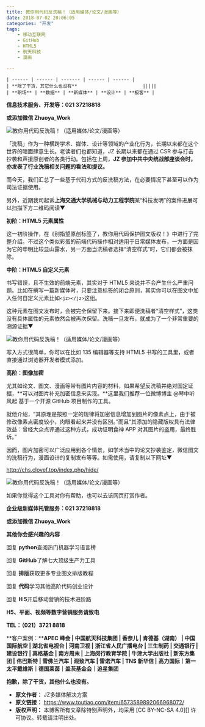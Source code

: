 ```yaml
---
title: 教你用代码反洗稿！（适用媒体/论文/漫画等）
date: 2018-07-02 20:06:05
categories: "开发"
tags:
	- 移动互联网
	- GitHub
	- HTML5
	- 航天科技
	- 漫画

---
```


    | ------ | ------ | ------- | ------ | ------ |
    | **除了干货，其它什么也没有**                        |||||
    | **职场** | **数据** | **新媒体** | **设计** | **极客** |

**信息技术服务、开发等：021 37218818**

**或添加微信 Zhuoya\_Work**

![教你用代码反洗稿！（适用媒体/论文/漫画等）][AJBN-MUBI-IB22.jpg]

「洗稿」作为一种横跨学术、媒体、设计等领域的产业化行为，长期以来都在这个世界的暗面肆意生长。老读者们也都知道，JZ 长期以来都在通过 CSR 参与打击抄袭和声援原创者的各类行动。包括在上周，**JZ 参加中共中央统战部座谈会时，亦发表了行业洗稿相关问题的看法和提议。**

而今天，我们汇总了一些基于代码方式的反洗稿方法，在必要情况下甚至可以作为司法证据使用。

另外，近期我司起诉**上海交通大学机械与动力工程学院**某“科技发明”的案件进展可以扫描下方二维码阅读▼

**初阶：HTML5 元素属性**

这一初阶操作，在《别指望原创标签了，教你用代码保护图文版权！》中进行了完整介绍。不过这个类似彩蛋的前端代码操作相对适用于日常媒体发布，一方面是因为它的申明比较显山露水，另一方面当洗稿者选择“清空样式”时，它们都会被抹除。

**中阶：HTML5 自定义元素**

书写错误，且不生效的前端元素，其实对于 HTML5 来说并不会产生什么严重问题。比如在撰写一篇新媒体时，只要注意标签的闭合原则，其实你可以在图文中加入任何自定义元素比如`<jz></jz>`这组。

这种元素在图文发布时，会被完全保留下来。接下来即便洗稿者“清空样式”，这类没有具体属性的元素依然会被再次保留。洗稿一旦发布，就成为了一个非常重要的溯源证据▼

![教你用代码反洗稿！（适用媒体/论文/漫画等）][JVBQ-FEJB-N7VI.jpg]

写入方式很简单，你可以在比如 135 编辑器等支持 HTML5 书写的工具里，或者直接通过浏览器开发者模式添加。

**高阶：图像加密**

尤其如论文、图文、漫画等带有图片内容的材料，如果希望反洗稿并绝对固定证据，**可以对图片补充加密信息来实现。**这里我们推荐一位微博博主 @琴中听风起 基于一个开源 GitHub 项目制作的工具。

就他介绍，“其原理是按照一定的规律将加密信息增加到图片的像素点上，由于被修改像素点密度较小，肉眼看起来并没有区别。”而且“其添加的隐藏版权具有法律效益：曾经大众点评通过这种方式，成功证明食神 APP 对其图片的盗用，最终胜诉。”

因而，图片加密可以广泛应用到各个情景，如学术当中的论文抄袭鉴定，微信图文的洗稿行为，漫画设计的复制发布等等。如需使用，请复制以下网址▼

http://chs.clovef.top/index.php/hide/

![教你用代码反洗稿！（适用媒体/论文/漫画等）][MVRE-6RZE-VVUY.jpg]

如果你觉得这个工具对你有帮助，也可以去该网页打赏作者。

**企业级新媒体托管服务：021 37218818**

**或添加微信 Zhuoya\_Work**

**其他你会感兴趣的内容**

回复 **python**查阅热门机器学习语言榜

回复 **GitHub**了解七大顶级生产力工具

回复 **排版**获取更多专业图文排版教程

回复 **代码**学习其他高阶代码创业设计

回复 **H 5**开启移动营销的技术进阶路

**H5、平面、视频等数字营销服务请致电**

**TEL：（021）3721 8818**

**客户案例：****APEC 峰会 | 中国航天科技集团 | 香奈儿 | 肯德基（湖南） | 中国国际航空 | 湖北省电视台 | 河南卫视 |** **浙江省人民广播电台 | 三生制药 | 交通银行 | 建设银行 | 真格基金 |** **南方周末 | 上海闵行教育学院 | 牛津大学出版社 | 新东方集团 |** **伟巴斯特 | 雪佛兰汽车 | 观致汽车 | 雷诺汽车 | TNS 新华信 |** **高力国际｜第一太平戴维斯｜德国莱茵｜盖茨基金会｜追星集团**

**抱歉，除了干货，其他什么也没有。**


[AJBN-MUBI-IB22.jpg]: /pro/os/crawler/AJBN-MUBI-IB22.jpg
[JVBQ-FEJB-N7VI.jpg]: /pro/os/crawler/JVBQ-FEJB-N7VI.jpg
[MVRE-6RZE-VVUY.jpg]: /pro/os/crawler/MVRE-6RZE-VVUY.jpg
 *  **原文作者：** JZ多媒体解决方案
 *  **原文链接：** https://www.toutiao.com/item/6573589892066968072/
 *  **版权声明：** 本博客所有文章除特别声明外，均采用 [CC BY-NC-SA 4.0][] 许可协议。转载请注明出处。
